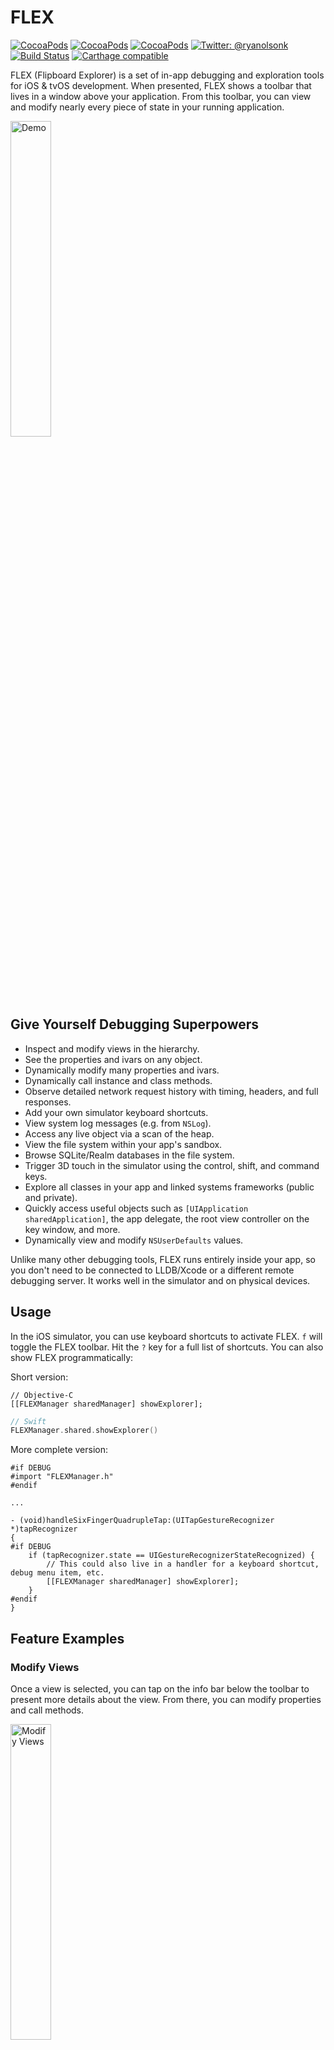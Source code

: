 # FLEX

[![CocoaPods](https://img.shields.io/cocoapods/v/FLEX.svg)](https://cocoapods.org/?q=FLEX)
 [![CocoaPods](https://img.shields.io/cocoapods/l/FLEX.svg)](https://github.com/Flipboard/FLEX/blob/master/LICENSE)
 [![CocoaPods](https://img.shields.io/cocoapods/p/FLEX.svg)]()
 [![Twitter: @ryanolsonk](https://img.shields.io/badge/contact-@ryanolsonk-blue.svg?style=flat)](https://twitter.com/ryanolsonk)
 [![Build Status](https://travis-ci.org/Flipboard/FLEX.svg?branch=master)](https://travis-ci.org/Flipboard/FLEX)
 [![Carthage compatible](https://img.shields.io/badge/Carthage-compatible-4BC51D.svg?style=flat)](https://github.com/Carthage/Carthage)

FLEX (Flipboard Explorer) is a set of in-app debugging and exploration tools for iOS & tvOS development. When presented, FLEX shows a toolbar that lives in a window above your application. From this toolbar, you can view and modify nearly every piece of state in your running application.

<img alt="Demo" width=36% height=36% src=https://user-images.githubusercontent.com/8371943/70185687-e842c800-16af-11ea-8ef9-9e071380a462.gif>


## Give Yourself Debugging Superpowers
- Inspect and modify views in the hierarchy.
- See the properties and ivars on any object.
- Dynamically modify many properties and ivars.
- Dynamically call instance and class methods.
- Observe detailed network request history with timing, headers, and full responses.
- Add your own simulator keyboard shortcuts.
- View system log messages (e.g. from `NSLog`).
- Access any live object via a scan of the heap.
- View the file system within your app's sandbox.
- Browse SQLite/Realm databases in the file system.
- Trigger 3D touch in the simulator using the control, shift, and command keys.
- Explore all classes in your app and linked systems frameworks (public and private).
- Quickly access useful objects such as `[UIApplication sharedApplication]`, the app delegate, the root view controller on the key window, and more.
- Dynamically view and modify `NSUserDefaults` values.

Unlike many other debugging tools, FLEX runs entirely inside your app, so you don't need to be connected to LLDB/Xcode or a different remote debugging server. It works well in the simulator and on physical devices.


## Usage

In the iOS simulator, you can use keyboard shortcuts to activate FLEX. `f` will toggle the FLEX toolbar. Hit the `?` key for a full list of shortcuts. You can also show FLEX programmatically:

Short version:

```objc
// Objective-C
[[FLEXManager sharedManager] showExplorer];
```

```swift
// Swift
FLEXManager.shared.showExplorer()
```

More complete version:

```objc
#if DEBUG
#import "FLEXManager.h"
#endif

...

- (void)handleSixFingerQuadrupleTap:(UITapGestureRecognizer *)tapRecognizer
{
#if DEBUG
    if (tapRecognizer.state == UIGestureRecognizerStateRecognized) {
        // This could also live in a handler for a keyboard shortcut, debug menu item, etc.
        [[FLEXManager sharedManager] showExplorer];
    }
#endif
}
```


## Feature Examples
### Modify Views
Once a view is selected, you can tap on the info bar below the toolbar to present more details about the view. From there, you can modify properties and call methods.

<img alt="Modify Views" width=36% height=36% src=https://user-images.githubusercontent.com/8371943/70271816-c5c2b480-176c-11ea-8bf4-2c5a755bc392.gif>

### Network History
When enabled, network debugging allows you to view all requests made using NSURLConnection or NSURLSession. Settings allow you to adjust what kind of response bodies get cached and the maximum size limit of the response cache. You can choose to have network debugging enabled automatically on app launch. This setting is persisted across launches.

<img alt="Network History" width=36% height=36% src=https://user-images.githubusercontent.com/8371943/70271876-e5f27380-176c-11ea-98ef-24170205b706.gif>

### All Objects on the Heap
FLEX queries malloc for all the live allocated memory blocks and searches for ones that look like objects. You can see everything from here.

<img alt="Heap/Live Objects Explorer" width=36% height=36% src=https://user-images.githubusercontent.com/8371943/70271850-d83cee00-176c-11ea-9750-ee3a479c6769.gif>

### Explore-at-address

If you get your hands on an arbitrary address, you can try explore the object at that address, and FLEX will open it if it can verify the address points to a valid object. If FLEX isn't sure, it'll warn you and refuse to dereference the pointer. If you know better, however, you can choose to explore it anyway by choosing "Unsafe Explore"

<img alt="Address Explorer" width=36% height=36% src=https://user-images.githubusercontent.com/8371943/70271798-bb081f80-176c-11ea-806d-9d74ac293641.gif>

### Simulator Keyboard Shortcuts
Default keyboard shortcuts allow you to activate the FLEX tools, scroll with the arrow keys, and close modals using the escape key. You can also add custom keyboard shortcuts via `-[FLEXManager registerSimulatorShortcutWithKey:modifiers:action:description]`

<img alt="Simulator Keyboard Shortcuts" width=40% height=40% src="https://user-images.githubusercontent.com/8371943/70272984-d3793980-176e-11ea-89a2-66d187d71b4c.png">

### File Browser
View the file system within your app's bundle or sandbox container. FLEX shows file sizes, image previews, and pretty prints `.json` and `.plist` files. You can rename and delete files and folders. You can "share" any file if you want to inspect them outside of your app.

<img alt="File Browser" width=36% height=36% src=https://user-images.githubusercontent.com/8371943/70271831-d115e000-176c-11ea-8078-ada291f980f3.gif>

### SQLite Browser
SQLite database files (with either `.db` or `.sqlite` extensions), or [Realm](https://realm.io) database files can be explored using FLEX. The database browser lets you view all tables, and individual tables can be sorted by tapping column headers.

<img alt="SQLite Browser" width=36% height=36% src=https://user-images.githubusercontent.com/8371943/70271881-ea1e9100-176c-11ea-9a42-01618311c869.gif>

### 3D Touch in the Simulator
Using a combination of the command, control, and shift keys, you can simulate different levels of 3D touch pressure in the simulator. Each key contributes 1/3 of maximum possible force. Note that you need to move the touch slightly to get pressure updates.

<img alt="Simulator 3D Touch" width=36% height=36% src=https://cloud.githubusercontent.com/assets/1422245/11786615/5d4ef96c-a23c-11e5-975e-67275341e439.gif>

### Explore Loaded Libraries
Go digging for all things public and private. To learn more about a class, you can create an instance of it and explore its default state. You can also type in a class name to jump to that class directly if you know which class you're looking for.

<img alt="Loaded Libraries Exploration" width=36% height=36% src=https://user-images.githubusercontent.com/8371943/70271868-dffc9280-176c-11ea-8704-a0c05b75cc5f.gif>

### NSUserDefaults Editing
FLEX allows you to edit defaults that are any combination of strings, numbers, arrays, and dictionaries. The input is parsed as `JSON`. If other kinds of objects are set for a defaults key (i.e. `NSDate`), you can view them but not edit them.

<img alt="NSUserDefaults Editing" width=36% height=36% src=https://user-images.githubusercontent.com/8371943/70271889-edb21800-176c-11ea-92b4-71e07d2b6ce7.gif>

## tvOS Notes

### Installation notes

Check releases or build and add the framework manually, this will need review and merging in to the main repo & a cocoapod / carthage et al update to get the framework added in any other way for tvOS versions. ./tvOSBuild.sh is added for convenience and will yield a framework in the build/Release-appletvos folder.

### General notes / usage
- When in 'select' mode press the 'menu' button to return to the toolbar
- When in 'select' mode play/pause will also work to click items and is more reliable than selection with the remote touch pad, tapping rather than clicking the touchpad is also more reliable. Tapping right on a siri remote / clicking right on an older silver remote will work as well
- Press and hold 'select' to drill down to details in views hierarchy list view controller. Tapping right on a siri remote / clicking right on an older silver remote will work as well
- When in selection mode double tap on 'play/pause' OR press and hold 'select' or 'play/pause' to bring up an alert with useful options ('view details', 'move view' and 'show views' are available there)

### FLEXInjected notes
- Easily used with a jailbreak: FLEXInjected (avail from default repos now with 'com.nito.flexinjected', bottom of featured section first item in 'Utilities')
- After toggling via FLEXInjected it will take 10 seconds after launch for the toolbar to appear, if closed - triple tap play/pause to bring it back

### Missing features
- Snapshot view (i dont think this one is going to make it in)

![tvOS Selection and Movement](tvos_flexing.gif "tvOS FLEX")

[tvOS Video Demo](https://lbry.tv/@nitoTV:4/FLEX-on-tvOS:7)

### Learning from Other Apps
The code injection is left as an exercise for the reader. :innocent:

<p float="left">
    <img alt="Springboard Lock Screen" width=25% height=25% src= https://engineering.flipboard.com/assets/flex/flex-readme-reverse-1.png>
    <img alt="Springboard Home Screen" width=25% height=25% src= https://engineering.flipboard.com/assets/flex/flex-readme-reverse-2.png>
</p>


## Installation

FLEX requires an app that targets iOS 9 or higher. To run the Example project, open a Terminal window in the Example/ folder and run `pod install`, then open the generated workspace.

### CocoaPods

FLEX is available on [CocoaPods](https://cocoapods.org/pods/FLEX). Simply add the following line to your podfile:

```ruby
pod 'FLEX', :configurations => ['Debug']
```

### Carthage

Add the following to your Cartfile:

```
github "flipboard/FLEX"
```

### Buck

If you're using Buck, you may want to silence some of the warnings emitted by FLEX. You will need to build FLEX as an `apple_library` and pass the `-Wno-unsupported-availability-guard` flag, as well as the other warning flags below to disable any other warnings FLEX may have.

### Manual

Manually add the files in `Classes/` to your Xcode project, or just drag in the entire `FLEX/` folder. Be sure to exclude FLEX from `Release` builds or your app will be rejected.

##### Silencing warnings

Add the following flags to  to **Other Warnings Flags** in **Build Settings:** 

- `-Wno-deprecated-declarations`
- `-Wno-strict-prototypes`
- `-Wno-unsupported-availability-guard`

## Excluding FLEX from Release (App Store) Builds

FLEX makes it easy to explore the internals of your app, so it is not something you should expose to your users. Fortunately, it is easy to exclude FLEX files from Release builds. The strategies differ depending on how you integrated FLEX in your project, and are described below.

Wrap the places in your code where you integrate FLEX with an `#if DEBUG` statement to ensure the tool is only accessible in your `Debug` builds and to avoid errors in your `Release` builds. For more help with integrating FLEX, see the example project.

### CocoaPods

CocoaPods automatically excludes FLEX from release builds if you only specify the Debug configuration for FLEX in your Podfile:

```ruby
pod 'FLEX', :configurations => ['Debug']
```

### Carthage

1. Do NOT add `FLEX.framework` to the embedded binaries of your target, as it would otherwise be included in all builds (therefore also in release ones).
1. Instead, add `$(PROJECT_DIR)/Carthage/Build/iOS` to your target _Framework Search Paths_ (this setting might already be present if you already included other frameworks with Carthage). This makes it possible to import the FLEX framework from your source files. It does not harm if this setting is added for all configurations, but it should at least be added for the debug one. 
1. Add a _Run Script Phase_ to your target (inserting it after the existing `Link Binary with Libraries` phase, for example), and which will embed `FLEX.framework` in debug builds only:

	```shell
	if [ "$CONFIGURATION" == "Debug" ]; then
	  /usr/local/bin/carthage copy-frameworks
	fi
	```
	
	Finally, add `$(SRCROOT)/Carthage/Build/iOS/FLEX.framework` as input file of this script phase.
	
<img width=75% height=75% src=https://user-images.githubusercontent.com/8371943/70274062-0d4b3f80-1771-11ea-94ea-ca7e7b5ca244.jpg>

### FLEX files added manually to a project

In Xcode, navigate to `Build Settings > Build Options > Excluded Source File Names`. For your `Release` configuration, set it to `FLEX*` like this to exclude all files with the `FLEX` prefix:

<img width=75% height=75% src=https://user-images.githubusercontent.com/8371943/70281926-e21d1c00-1781-11ea-92eb-aee340791da8.png>

## Additional Notes

- When setting fields of type `id` or values in `NSUserDefaults`, FLEX attempts to parse the input string as `JSON`. This allows you to use a combination of strings, numbers, arrays, and dictionaries. If you want to set a string value, it must be wrapped in quotes. For ivars or properties that are explicitly typed as `NSStrings`, quotes are not required.
- You may want to disable the exception breakpoint while using FLEX. Certain functions that FLEX uses throw exceptions when they get input they can't handle (i.e. `NSGetSizeAndAlignment()`). FLEX catches these to avoid crashing, but your breakpoint will get hit if it is active.


## Thanks & Credits
FLEX builds on ideas and inspiration from open source tools that came before it. The following resources have been particularly helpful:
- [MirrorKit](https://github.com/NSExceptional/MirrorKit): an Objective-C wrapper around the Objective-C runtime.
- [DCIntrospect](https://github.com/domesticcatsoftware/DCIntrospect): view hierarchy debugging for the iOS simulator.
- [PonyDebugger](https://github.com/square/PonyDebugger): network, core data, and view hierarchy debugging using the Chrome Developer Tools interface.
- [Mike Ash](https://www.mikeash.com/pyblog/): well written, informative blog posts on all things obj-c and more. The links below were very useful for this project:
 - [MAObjCRuntime](https://github.com/mikeash/MAObjCRuntime)
 - [Let's Build Key Value Coding](https://www.mikeash.com/pyblog/friday-qa-2013-02-08-lets-build-key-value-coding.html)
 - [ARM64 and You](https://www.mikeash.com/pyblog/friday-qa-2013-09-27-arm64-and-you.html)
- [RHObjectiveBeagle](https://github.com/heardrwt/RHObjectiveBeagle): a tool for scanning the heap for live objects. It should be noted that the source code of RHObjectiveBeagle was not consulted due to licensing concerns.
- [heap_find.cpp](https://www.opensource.apple.com/source/lldb/lldb-179.1/examples/darwin/heap_find/heap/heap_find.cpp): an example of enumerating malloc blocks for finding objects on the heap.
- [Gist](https://gist.github.com/samdmarshall/17f4e66b5e2e579fd396) from [@samdmarshall](https://github.com/samdmarshall): another example of enumerating malloc blocks.
- [Non-pointer isa](http://www.sealiesoftware.com/blog/archive/2013/09/24/objc_explain_Non-pointer_isa.html): an explanation of changes to the isa field on iOS for ARM64 and mention of the useful `objc_debug_isa_class_mask` variable.
- [GZIP](https://github.com/nicklockwood/GZIP): A library for compressing/decompressing data on iOS using libz.
- [FMDB](https://github.com/ccgus/fmdb): This is an Objective-C wrapper around SQLite.
- [InAppViewDebugger](https://github.com/indragiek/InAppViewDebugger): The inspiration and reference implementation for FLEX 4's 3D view explorer, by @indragiek.




## Contributing
Please see our [Contributing Guide](https://github.com/Flipboard/FLEX/blob/master/CONTRIBUTING.md).


## TODO
- Swift runtime introspection (swift classes, swift objects on the heap, etc.)
- Add new NSUserDefault key/value pairs on the fly
